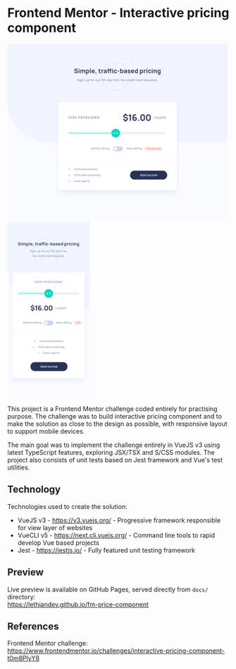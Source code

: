 # Frontend Mentor - Interactive pricing component

![Desktop Screenshot](media/screenshot-desktop.png)
![Mobile Screenshot](media/screenshot-mobile.png)

This project is a Frontend Mentor challenge coded entirely for practising purpose. The challenge was to build interactive pricing component and to make the solution as close to the design as possible, with responsive layout to support mobile devices.

The main goal was to implement the challenge entirely in VueJS v3 using latest TypeScript features, exploring JSX/TSX and S/CSS modules. The project also consists of unit tests based on Jest framework and Vue's test utilities.

## Technology

Technologies used to create the solution:

- VueJS v3 - https://v3.vuejs.org/ - Progressive framework responsible for view layer of websites
- VueCLI v5 - https://next.cli.vuejs.org/ - Command line tools to rapid develop Vue based projects
- Jest - https://jestjs.io/ - Fully featured unit testing framework

## Preview

Live preview is available on GitHub Pages, served directly from `docs/` directory:
<br>https://lethiandev.github.io/fm-price-component

## References

Frontend Mentor challenge:
<br>https://www.frontendmentor.io/challenges/interactive-pricing-component-t0m8PIyY8
